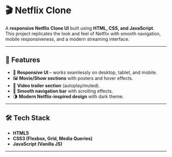 # 🎬 Netflix Clone  

A **responsive Netflix Clone UI** built using **HTML, CSS, and JavaScript**.  
This project replicates the look and feel of Netflix with smooth navigation, mobile responsiveness, and a modern streaming interface.  

---

## 📌 Features  
- 🎨 **Responsive UI** – works seamlessly on desktop, tablet, and mobile.  
- 🖼️ **Movie/Show sections** with posters and hover effects.  
- 🎥 **Video trailer section** (autoplay/muted).  
- 🧭 **Smooth navigation bar** with scrolling effects.  
- 🌗 **Modern Netflix-inspired design** with dark theme.  

---

## 🛠️ Tech Stack  
- **HTML5**  
- **CSS3 (Flexbox, Grid, Media Queries)**  
- **JavaScript (Vanilla JS)**  

---

